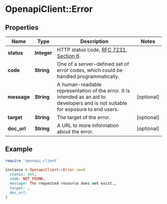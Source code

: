# OpenapiClient::Error

## Properties

| Name | Type | Description | Notes |
| ---- | ---- | ----------- | ----- |
| **status** | **Integer** | HTTP status code, [RFC 7231, Section 6](https://datatracker.ietf.org/doc/html/rfc7231#section-6). |  |
| **code** | **String** | One of a server-defined set of error codes, which could be handled programmatically. |  |
| **message** | **String** | A human-readable representation of the error. It is intended as an aid to developers and is not suitable for exposure to end users. | [optional] |
| **target** | **String** | The target of the error. | [optional] |
| **doc_url** | **String** | A URL to more information about the error. | [optional] |

## Example

```ruby
require 'openapi_client'

instance = OpenapiClient::Error.new(
  status: 404,
  code: NOT_FOUND,
  message: The requested resource does not exist.,
  target: ,
  doc_url: 
)
```

